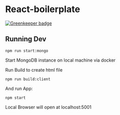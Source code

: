 # React-boilerplate  

[![Greenkeeper badge](https://badges.greenkeeper.io/yurikrupnik/agents.svg)](https://greenkeeper.io/)

## Running Dev

```
npm run start:mongo
```

Start MongoDB instance on local machine via docker

Run Build to create html file 
```
npm run build:client
```
And run App:
```
npm start
```

Local Browser will open at localhost:5001
